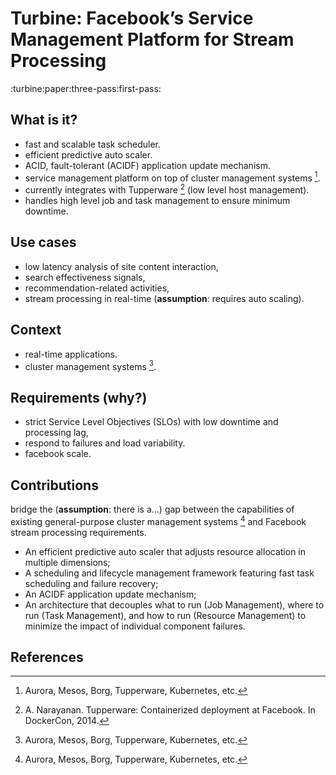 # Turbine: Facebook’s Service Management Platform for Stream Processing
:turbine:paper:three-pass:first-pass:

## What is it?
- fast and scalable task scheduler.
- efficient predictive auto scaler.
- ACID, fault-tolerant (ACIDF) application update mechanism.
- service management platform on top of cluster management systems [^1].
- currently integrates with Tupperware [^2] (low level host management).
- handles high level job and task management to ensure minimum downtime.

## Use cases
- low latency analysis of site content interaction,
- search effectiveness signals,
- recommendation-related activities,
- stream processing in real-time (**assumption**: requires auto scaling).

## Context
- real-time applications.
- cluster management systems [^1].

## Requirements (why?)
- strict Service Level Objectives (SLOs) with low downtime and processing lag,
- respond to failures and load variability.
- facebook scale.

## Contributions
bridge the (**assumption**: there is a...) gap between the capabilities of
existing general-purpose cluster management systems [^1] and Facebook stream
processing requirements.
- An efficient predictive auto scaler that adjusts resource allocation in
  multiple dimensions;
- A scheduling and lifecycle management framework featuring fast task
  scheduling and failure recovery;
- An ACIDF application update mechanism;
- An architecture that decouples what to run (Job Management), where to run
  (Task Management), and how to run (Resource Management) to minimize the
  impact of individual component failures.

## References

[^1]: Aurora, Mesos, Borg, Tupperware, Kubernetes, etc.
[^2]: A. Narayanan. Tupperware: Containerized deployment at Facebook. In
    DockerCon, 2014.
